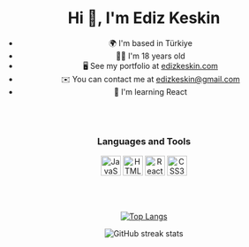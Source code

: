 <h1 align="center">Hi 👋, I'm Ediz Keskin</h1>
<div align="center">

* 🌍  I'm based in Türkiye
* 👩‍💻  I'm 18 years old
* 🖥️  See my portfolio at [edizkeskin.com](http://edizkeskin.com)
* ✉️  You can contact me at [edizkeskin@gmail.com](mailto:edizkeskin@gmail.com)
* 🧠  I'm learning React
</div>

<br/> 
<br/> 


<h3 align="center"><b>Languages and Tools</b></h3>
<p align="center"> 
<a href="https://developer.mozilla.org/en-US/docs/Web/JavaScript" target="_blank" rel="noreferrer"><img src="https://raw.githubusercontent.com/danielcranney/readme-generator/main/public/icons/skills/javascript-colored.svg" width="36" height="36" alt="JavaScript" /></a>
<a href="https://developer.mozilla.org/en-US/docs/Glossary/HTML5" target="_blank" rel="noreferrer"><img src="https://raw.githubusercontent.com/danielcranney/readme-generator/main/public/icons/skills/html5-colored.svg" width="36" height="36" alt="HTML5" /></a>
<a href="https://reactjs.org/" target="_blank" rel="noreferrer"><img src="https://raw.githubusercontent.com/danielcranney/readme-generator/main/public/icons/skills/react-colored.svg" width="36" height="36" alt="React" /></a>
<a href="https://www.w3.org/TR/CSS/#css" target="_blank" rel="noreferrer"><img src="https://raw.githubusercontent.com/danielcranney/readme-generator/main/public/icons/skills/css3-colored.svg" width="36" height="36" alt="CSS3" /></a>
 </a> </p>


<br />
<br />

<div align="center">

[![Top Langs](https://github-readme-stats.vercel.app/api/top-langs/?username=EdizKeskin&theme=tokyonight&show_icons=true)](https://github.com/anuraghazra/github-readme-stats)


</div>

<div align="center">

![GitHub streak stats](https://github-readme-streak-stats.herokuapp.com/?user=EdizKeskin&theme=tokyonight&show_icons=true)  


</div>

